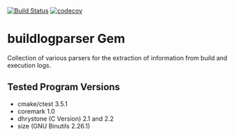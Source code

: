 [![Build Status](https://travis-ci.org/niosHD/buildlogparser.svg?branch=develop)](https://travis-ci.org/niosHD/buildlogparser)
[![codecov](https://codecov.io/gh/niosHD/buildlogparser/branch/develop/graph/badge.svg)](https://codecov.io/gh/niosHD/buildlogparser)

# buildlogparser Gem

Collection of various parsers for the extraction of information from build and execution logs.

## Tested Program Versions 

* cmake/ctest 3.5.1
* coremark 1.0
* dhrystone (C Version) 2.1 and 2.2
* size (GNU Binutils 2.26.1)
